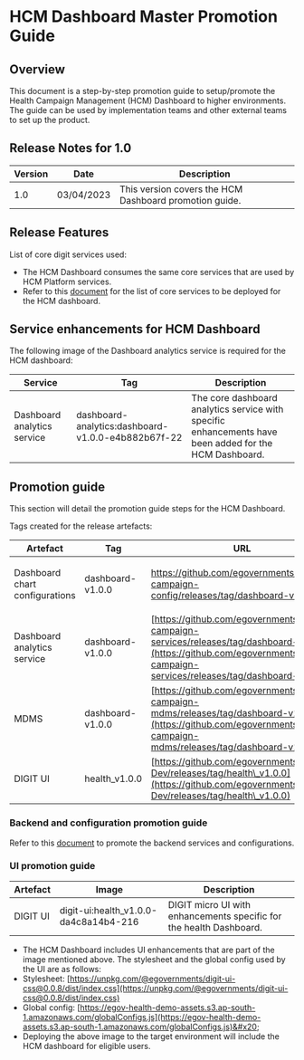 # HCM Dashboard Master Promotion Guide

## Overview

This document is a step-by-step promotion guide to setup/promote the Health Campaign Management (HCM) Dashboard to higher environments. The guide can be used by implementation teams and other external teams to set up the product.

## Release Notes for 1.0

| Version | Date       | Description                                            |
| ------- | ---------- | ------------------------------------------------------ |
| 1.0     | 03/04/2023 | This version covers the HCM Dashboard promotion guide. |

## Release Features

List of core digit services used:

* The HCM Dashboard consumes the same core services that are used by HCM Platform services.
* Refer to this [document](https://health.digit.org/platform/configuration/hcm-master-promotion-guide#release-features-list-of-core-digit-services-used) for the list of core services to be deployed for the HCM dashboard.

## Service enhancements for HCM Dashboard

The following image of the Dashboard analytics service is required for the HCM dashboard:

| Service                     | Tag                                                | Description                                                                                            |
| --------------------------- | -------------------------------------------------- | ------------------------------------------------------------------------------------------------------ |
| Dashboard analytics service | dashboard-analytics:dashboard-v1.0.0-e4b882b67f-22 | The core dashboard analytics service with specific enhancements have been added for the HCM Dashboard. |

## Promotion guide

This section will detail the promotion guide steps for the HCM Dashboard.

Tags created for the release artefacts:

| Artefact                       | Tag              | URL                                                                                                                                                                                                |
| ------------------------------ | ---------------- | -------------------------------------------------------------------------------------------------------------------------------------------------------------------------------------------------- |
| Dashboard chart configurations | dashboard-v1.0.0 | <p><a href="https://github.com/egovernments/health-campaign-config/releases/tag/dashboard-v1.0.0">https://github.com/egovernments/health-campaign-config/releases/tag/dashboard-v1.0.0<br></a></p> |
| Dashboard analytics service    | dashboard-v1.0.0 | [https://github.com/egovernments/health-campaign-services/releases/tag/dashboard-v1.0.0](https://github.com/egovernments/health-campaign-services/releases/tag/dashboard-v1.0.0)                   |
| MDMS                           | dashboard-v1.0.0 | [https://github.com/egovernments/health-campaign-mdms/releases/tag/dashboard-v1.0.0](https://github.com/egovernments/health-campaign-mdms/releases/tag/dashboard-v1.0.0)                           |
| DIGIT UI                       | health\_v1.0.0   | [https://github.com/egovernments/DIGIT-Dev/releases/tag/health\_v1.0.0](https://github.com/egovernments/DIGIT-Dev/releases/tag/health\_v1.0.0)                                                     |

### Backend and configuration promotion guide

Refer to this [document](https://health.digit.org/platform/configuration/hcm-master-promotion-guide#promotion-guide) to promote the backend services and configurations.

### UI promotion guide

| Artefact | Image                                  | Description                                                         |
| -------- | -------------------------------------- | ------------------------------------------------------------------- |
| DIGIT UI | digit-ui:health\_v1.0.0-da4c8a14b4-216 | DIGIT micro UI with enhancements specific for the health Dashboard. |

* The HCM Dashboard includes UI enhancements that are part of the image mentioned above. The stylesheet and the global config used by the UI are as follows:
* Stylesheet: [https://unpkg.com/@egovernments/digit-ui-css@0.0.8/dist/index.css](https://unpkg.com/@egovernments/digit-ui-css@0.0.8/dist/index.css)
* Global config: [https://egov-health-demo-assets.s3.ap-south-1.amazonaws.com/globalConfigs.js](https://egov-health-demo-assets.s3.ap-south-1.amazonaws.com/globalConfigs.js)&#x20;
* Deploying the above image to the target environment will include the HCM dashboard for eligible users.
